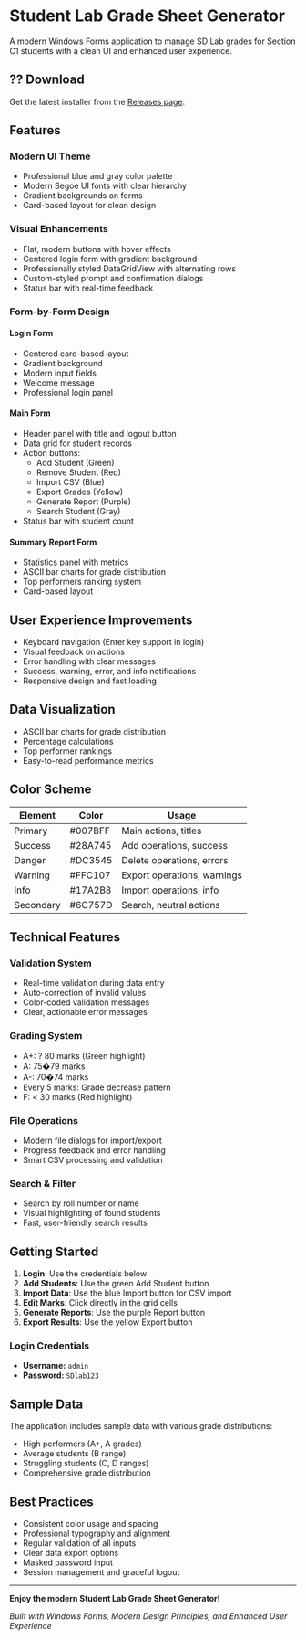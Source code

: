 # Student Lab Grade Sheet Generator

A modern Windows Forms application to manage SD Lab grades for Section C1 students with a clean UI and enhanced user experience.

## ?? Download

Get the latest installer from the [Releases page](https://github.com/mashrur-rahman-fahim/Student-Lab-Grade-Sheet/releases).

## Features

### Modern UI Theme

- Professional blue and gray color palette
- Modern Segoe UI fonts with clear hierarchy
- Gradient backgrounds on forms
- Card-based layout for clean design

### Visual Enhancements

- Flat, modern buttons with hover effects
- Centered login form with gradient background
- Professionally styled DataGridView with alternating rows
- Custom-styled prompt and confirmation dialogs
- Status bar with real-time feedback

### Form-by-Form Design

#### Login Form

- Centered card-based layout
- Gradient background
- Modern input fields
- Welcome message
- Professional login panel

#### Main Form

- Header panel with title and logout button
- Data grid for student records
- Action buttons:
  - Add Student (Green)
  - Remove Student (Red)
  - Import CSV (Blue)
  - Export Grades (Yellow)
  - Generate Report (Purple)
  - Search Student (Gray)
- Status bar with student count

#### Summary Report Form

- Statistics panel with metrics
- ASCII bar charts for grade distribution
- Top performers ranking system
- Card-based layout

## User Experience Improvements

- Keyboard navigation (Enter key support in login)
- Visual feedback on actions
- Error handling with clear messages
- Success, warning, error, and info notifications
- Responsive design and fast loading

## Data Visualization

- ASCII bar charts for grade distribution
- Percentage calculations
- Top performer rankings
- Easy-to-read performance metrics

## Color Scheme

| Element   | Color   | Usage                       |
| --------- | ------- | --------------------------- |
| Primary   | #007BFF | Main actions, titles        |
| Success   | #28A745 | Add operations, success     |
| Danger    | #DC3545 | Delete operations, errors   |
| Warning   | #FFC107 | Export operations, warnings |
| Info      | #17A2B8 | Import operations, info     |
| Secondary | #6C757D | Search, neutral actions     |

## Technical Features

### Validation System

- Real-time validation during data entry
- Auto-correction of invalid values
- Color-coded validation messages
- Clear, actionable error messages

### Grading System

- A+: ? 80 marks (Green highlight)
- A: 75�79 marks
- A-: 70�74 marks
- Every 5 marks: Grade decrease pattern
- F: < 30 marks (Red highlight)

### File Operations

- Modern file dialogs for import/export
- Progress feedback and error handling
- Smart CSV processing and validation

### Search & Filter

- Search by roll number or name
- Visual highlighting of found students
- Fast, user-friendly search results

## Getting Started

1. **Login**: Use the credentials below
2. **Add Students**: Use the green Add Student button
3. **Import Data**: Use the blue Import button for CSV import
4. **Edit Marks**: Click directly in the grid cells
5. **Generate Reports**: Use the purple Report button
6. **Export Results**: Use the yellow Export button

### Login Credentials

- **Username:** `admin`
- **Password:** `SDlab123`

## Sample Data

The application includes sample data with various grade distributions:

- High performers (A+, A grades)
- Average students (B range)
- Struggling students (C, D ranges)
- Comprehensive grade distribution

## Best Practices

- Consistent color usage and spacing
- Professional typography and alignment
- Regular validation of all inputs
- Clear data export options
- Masked password input
- Session management and graceful logout

---

**Enjoy the modern Student Lab Grade Sheet Generator!**

_Built with Windows Forms, Modern Design Principles, and Enhanced User Experience_
